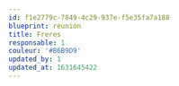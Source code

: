 ```yaml
---
id: f1e2779c-7849-4c29-937e-f5e35fa7a188
blueprint: reunion
title: Freres
responsable: 1
couleur: '#B6B9D9'
updated_by: 1
updated_at: 1631645422
---
```

